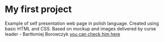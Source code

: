 # My first project

Example of self presentation web page in polish language. Created using basic HTML and CSS.
Based on mockup and images delivered by curse leader - Bartłomiej Borowczyk [you can check him here](https://www.udemy.com/user/samuraj-programowania/)
